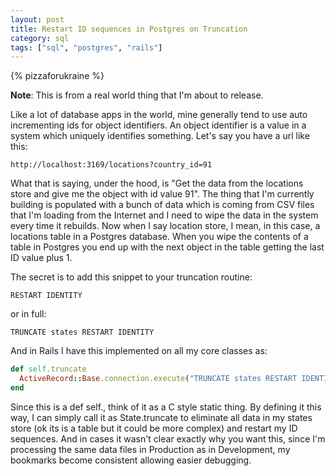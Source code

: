 ```yaml
---
layout: post
title: Restart ID sequences in Postgres on Truncation
category: sql
tags: ["sql", "postgres", "rails"]
---
```

{% pizzaforukraine  %}

**Note**: This is from a real world thing that I'm about to release.

Like a lot of database apps in the world, mine generally tend to use auto incrementing ids for object identifiers.  An object identifier is a value in a system which uniquely identifies something.  Let's say you have a url like this:

    http://localhost:3169/locations?country_id=91    

What that is saying, under the hood, is "Get the data from the locations store and give me the object with id value 91".  The thing that I'm currently building is populated with a bunch of data which is coming from CSV files that I'm loading from the Internet and I need to wipe the data in the system every time it rebuilds.  Now when I say location store, I mean, in this case, a locations table in a Postgres database.  When you wipe the contents of a table in Postgres you end up with the next object in the table getting the last ID value plus 1.  

The secret is to add this snippet to your truncation routine:

    RESTART IDENTITY

or in full:

    TRUNCATE states RESTART IDENTITY    

And in Rails I have this implemented on all my core classes as:

```ruby
def self.truncate
  ActiveRecord::Base.connection.execute("TRUNCATE states RESTART IDENTITY")
end
```

Since this is a def self., think of it as a C style static thing.  By defining it this way, I can simply call it as State.truncate to eliminate all data in my states store (ok its is a table but it could be more complex) and restart my ID sequences.  And in cases it wasn't clear exactly why you want this, since I'm processing the same data files in Production as in Development, my bookmarks become consistent allowing easier debugging.
